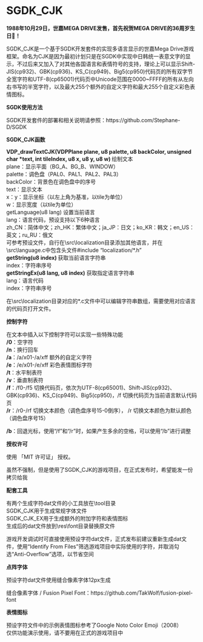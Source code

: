 # SGDK_CJK
<p>
	<strong>1988年10月29日，世嘉MEGA DRIVE发售，首先祝贺MEGA DRIVE的36周岁生日🎂！</strong> 
</p>
<p>
	SGDK_CJK是一个基于SGDK开发套件的实现多语言显示的世嘉Mega Drive游戏框架。命名为CJK是因为最初计划只是在SGDK中实现中日韩统一表意文字的显示，不过后来又加入了对其他各国语言和表情符号的支持，理论上可以显示Shift-JIS(cp932)、GBK(cp936)、KS_C(cp949)、Big5(cp950)代码页的所有双字节全宽字符和UTF-8(cp65001)代码页中Unicode范围在0000~FFFF的所有从左向右书写的半宽字符，以及最大255个额外的自定义字符和最大255个自定义彩色表情图标。
</p>
<strong><span style="font-size:14px;">SGDK</span><span style="font-size:14px;"></span><span style="font-size:14px;">使用方法</span></strong><br />
<p>
	SGDK开发套件的部署和相关说明请参照：https://github.com/Stephane-D/SGDK
</p>
<p>
	<strong><span style="font-size:14px;">SGDK_CJK</span><span style="font-size:14px;"></span><span style="font-size:14px;">函数</span></strong> 
</p>
<strong>VDP_drawTextCJK</strong><strong>(VDPPlane plane, u8 palette, u8 backColor, unsigned char *text, int tileIndex, u8 x, u8 y, u8 w) </strong>绘制文本<br />
plane：显示平面（BG_A、BG_B、WINDOW）<br />
palette：调色盘（PAL0、PAL1、PAL2、PAL3）<br />
backColor：背景色在调色盘中的序号<br />
text：显示文本<br />
x：y：显示坐标（以左上角为基准，以tile为单位）<br />
w：显示宽度（以tile为单位）<br />
getLanguage(u8 lang) 设置当前语言<br />
lang：语言代码，预设支持以下6种语言<br />
zh_CN：简体中文；zh_HK：繁体中文；ja_JP：日文；ko_KR：韩文；en_US：英文；ru_RU：俄文<br />
可参考预设文件，自行在\src\localization目录添加其他语言，并在\src\language.c中包含头文件#include “localization/*.h”<br />
<strong>getString(u8 index)&nbsp;</strong>获取当前语言字符串<br />
index：字符串序号<br />
<strong>getStringEx(u8 lang, u8 index)</strong> 获取指定<span>语言</span>字符串<br />
lang：语言代码<br />
index：字符串序号<br />
<p>
	在\src\localization目录对应的*.c文件中可以编辑字符串数组，需要使用对应语言的代码页打开文件。
</p>
<p>
	<span style="font-size:14px;"><strong>控制字符</strong></span> 
</p>
在文本中插入以下控制字符可以实现一些特殊功能<br />
<strong>/0</strong>：空字符<br />
<strong>/n</strong>：换行回车<br />
<strong>/a</strong>：/a/x01-/a/xff 额外的自定义字符<br />
<strong>/e</strong>：/e/x01-/e/xff 彩色表情图标字符<br />
<strong>/t</strong>：水平制表符<br />
<strong>/v</strong>：垂直制表符<br />
<strong>/f</strong>：/f0-/f5 切换代码页，依次为UTF-8(cp65001)、Shift-JIS(cp932)、GBK(cp936)、KS_C(cp949)、Big5(cp950)，/f 切换代码页为当前语言默认代码页<br />
<strong>/r</strong>：/r0-/rf 切换文本颜色（调色盘序号15-0倒序）， /r 切换文本颜色为默认颜色（调色盘序号15）<br />
<p>
	<strong>/b</strong>：回退光标，使用“/f”和“/r”时，如果产生多余的空格，可以使用“/b”进行调整
</p>
<p>
	<span style="font-size:14px;"><strong>授权许可</strong></span> 
</p>
使用 「MIT 许可证」 授权。<br />
<p>
	虽然不强制，但是使用了SGDK_CJK的游戏项目，在正式发布时，希望能发一份拷贝给我
</p>
<p>
	<span style="font-size:14px;"><strong>配套工具</strong></span> 
</p>
有两个生成字符dat文件的小工具放在\tool目录<br />
SGDK_CJK用于生成常规字体文件<br />
SGDK_CJK_EX用于生成额外的附加字符和表情图标<br />
生成后的dat文件放到\res\font目录替换原文件<br />
<p>
	游戏开发调试时可直接使用预设字符dat文件，正式发布前建议重新生成dat文件，使用“Identify From Files”筛选游戏项目中实际使用的字符，并取消勾选“Anti-Overflow”选项，以节省空间
</p>
<p>
	<span style="font-size:14px;"><strong>点阵字体</strong></span> 
</p>
预设字符dat文件使用缝合像素字体12px生成<br />
<p>
	缝合像素字体 / Fusion Pixel Font：https://github.com/TakWolf/fusion-pixel-font
</p>
<p>
	<span style="font-size:14px;"><strong>表情图标</strong></span> 
</p>
预设字符文件中的示例表情图标参考了Google Noto Color Emoji（2008）<br />
仅供功能演示使用，请不要用在正式的游戏项目中<br />
